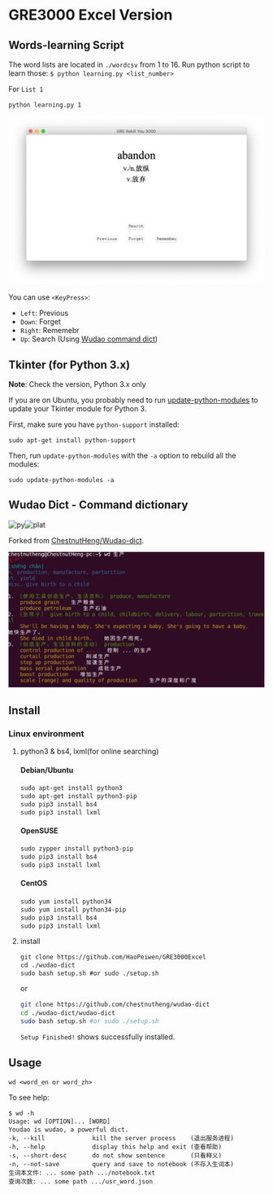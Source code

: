 # GRE3000 Excel Version

## Words-learning Script

The word lists are located in `./wordcsv` from 1 to 16. Run python script to learn those: `$ python learning.py <list_number>`

For `List 1`

    python learning.py 1

![learning-demo](https://raw.githubusercontent.com/HaoPeiwen/GRE3000Excel/master/demo.png)

You can use `<KeyPress>`: 

- `Left`: Previous
- `Down`: Forget
- `Right`: Rememebr
- `Up`: Search (Using [Wudao command dict](#1.3))


## Tkinter (for Python 3.x)

**Note**: Check the version, Python 3.x only

If you are on Ubuntu, you probably need to run [update-python-modules](http://manpages.ubuntu.com/manpages/trusty/en/man8/update-python-modules.8.html) to update your Tkinter module for Python 3.

First, make sure you have `python-support` installed:

    sudo apt-get install python-support
Then, run `update-python-modules` with the `-a` option to rebuild all the modules:

    sudo update-python-modules -a

## Wudao Dict - Command dictionary

![py](https://img.shields.io/badge/python-3.4.5-green.svg?style=plastic)![plat](https://img.shields.io/badge/platform-Ubuntu/CentOS/Debian-green.svg?style=plastic)

Forked from [ChestnutHeng/Wudao-dict](https://github.com/ChestnutHeng/Wudao-dict).


![Zh_En Demo](https://raw.githubusercontent.com/HaoPeiwen/GRE3000Excel/master/wudao.png)

## Install
### Linux environment

1. python3 & bs4, lxml(for online searching)
    #### Debian/Ubuntu
    ```
    sudo apt-get install python3
    sudo apt-get install python3-pip
    sudo pip3 install bs4
    sudo pip3 install lxml
    ```
 
    #### OpenSUSE
    ```
    sudo zypper install python3-pip
    sudo pip3 install bs4
    sudo pip3 install lxml
    ```
    #### CentOS
    ```
    sudo yum install python34
    sudo yum install python34-pip
    sudo pip3 install bs4
    sudo pip3 install lxml
    ```

2.  install

    ```
    git clone https://github.com/HaoPeiwen/GRE3000Excel
    cd ./wudao-dict
    sudo bash setup.sh #or sudo ./setup.sh
    ```
    
    or
    
    ```sh
    git clone https://github.com/chestnutheng/wudao-dict
    cd ./wudao-dict/wudao-dict
    sudo bash setup.sh #or sudo ./setup.sh
    ```

    `Setup Finished!` shows successfully installed.


## Usage

    wd <word_en or word_zh>

To see help:

    $ wd -h
    Usage: wd [OPTION]... [WORD]
    Youdao is wudao, a powerful dict.
    -k, --kill             kill the server process    (退出服务进程)
    -h, --help             display this help and exit (查看帮助)
    -s, --short-desc       do not show sentence       (只看释义)
    -n, --not-save         query and save to notebook (不存入生词本)
    生词本文件: ... some path .../notebook.txt
    查询次数: ... some path .../usr_word.json
